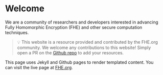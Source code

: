 
# Welcome
  
We are a community of researchers and developers interested in advancing Fully Homomorphic Encryption (FHE) and other secure computation techniques.

> 💡 This website is a resource provided and contributed by the FHE.org community. We welcome any contributions to this website! Simply open a PR on the <a href="https://github.com/fhe-org/fhe-org">Github repo</a> to add your resources.

This page uses Jekyll and Github pages to render templated content. You can visit the live page at [FHE.org](https://fhe.org).
